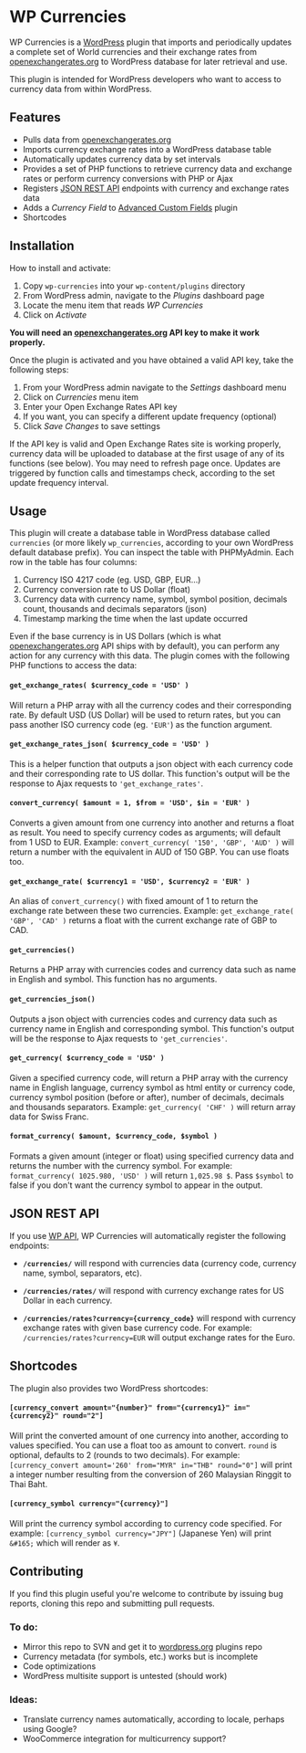 # WP Currencies

WP Currencies is a [WordPress](http://www.wordpress.org) plugin that imports and periodically updates a complete set of World currencies and their exchange rates from [openexchangerates.org](https://openexchangerates.org) to WordPress database for later retrieval and use.

This plugin is intended for WordPress developers who want to access to currency data from within WordPress.

## Features

* Pulls data from [openexchangerates.org](https://openexchangerates.org)
* Imports currency exchange rates into a WordPress database table
* Automatically updates currency data by set intervals
* Provides a set of PHP functions to retrieve currency data and exchange rates or perform currency conversions with PHP or Ajax
* Registers [JSON REST API](https://wordpress.org/plugins/json-rest-api/) endpoints with currency and exchange rates data
* Adds a *Currency Field* to [Advanced Custom Fields](http://www.advancedcustomfields.com/) plugin
* Shortcodes

## Installation
How to install and activate:

1. Copy `wp-currencies` into your `wp-content/plugins` directory
2. From WordPress admin, navigate to the *Plugins* dashboard page
3. Locate the menu item that reads *WP Currencies*
4. Click on *Activate*

**You will need an [openexchangerates.org](https://openexchangerates.org) API key to make it work properly.**

Once the plugin is activated and you have obtained a valid API key, take the following steps:

1. From your WordPress admin navigate to the *Settings* dashboard menu
2. Click on *Currencies* menu item
3. Enter your Open Exchange Rates API key
4. If you want, you can specify a different update frequency (optional)
5. Click *Save Changes* to save settings

If the API key is valid and Open Exchange Rates site is working properly, currency data will be uploaded to database at the first usage of any of its functions (see below). You may need to refresh page once. Updates are triggered by function calls and timestamps check, according to the set update frequency interval.

## Usage
This plugin will create a database table in WordPress database called `currencies` (or more likely `wp_currencies`, according to your own WordPress default database prefix). You can inspect the table with PHPMyAdmin. Each row in the table has four columns:

1. Currency ISO 4217 code (eg. USD, GBP, EUR...)
2. Currency conversion rate to US Dollar (float)
3. Currency data with currency name, symbol, symbol position, decimals count, thousands and decimals separators (json)
4. Timestamp marking the time when the last update occurred

Even if the base currency is in US Dollars (which is what [openexchangerates.org](https://openexchangerates.org) API ships with by default), you can perform any action for any currency with this data.
The plugin comes with the following PHP functions to access the data:

#### `get_exchange_rates( $currency_code = 'USD' )`
Will return a PHP array with all the currency codes and their corresponding rate.
By default USD (US Dollar) will be used to return rates, but you can pass another ISO currency code (eg. `'EUR'`) as the function argument.

#### `get_exchange_rates_json( $currency_code = 'USD' )`
This is a helper function that outputs a json object with each currency code and their corresponding rate to US dollar. This function's output will be the response to Ajax requests to `'get_exchange_rates'`.

#### `convert_currency( $amount = 1, $from = 'USD', $in = 'EUR' )`
Converts a given amount from one currency into another and returns a float as result. You need to specify currency codes as arguments; will default from 1 USD to EUR.
Example: `convert_currency( '150', 'GBP', 'AUD' )` will return a number with the equivalent in AUD of 150 GBP. You can use floats too.

#### `get_exchange_rate( $currency1 = 'USD', $currency2 = 'EUR' )`
An alias of `convert_currency()` with fixed amount of 1 to return the exchange rate between these two currencies.
Example: `get_exchange_rate( 'GBP', 'CAD' )` returns a float with the current exchange rate of GBP to CAD.

#### `get_currencies()`
Returns a PHP array with currencies codes and currency data such as name in English and symbol. This function has no arguments.

#### `get_currencies_json()`
Outputs a json object with currencies codes and currency data such as currency name in English and corresponding symbol. This function's output will be the response to Ajax requests to `'get_currencies'`.

#### `get_currency( $currency_code = 'USD' )`
Given a specified currency code, will return a PHP array with the currency name in English language, currency symbol as html entity or currency code, currency symbol position (before or after), number of decimals, decimals and thousands separators.
Example: `get_currency( 'CHF' )` will return array data for Swiss Franc.

#### `format_currency( $amount, $currency_code, $symbol )`
Formats a given amount (integer or float) using specified currency data and returns the number with the currency symbol. For example: `format_currency( 1025.980, 'USD' )` will return `1,025.98 $`. Pass `$symbol` to false if you don't want the currency symbol to appear in the output. 

## JSON REST API
If you use [WP API](https://wordpress.org/plugins/json-rest-api/), WP Currencies will automatically register the following endpoints:

* **`/currencies/`** will respond with currencies data (currency code, currency name, symbol, separators, etc).

* **`/currencies/rates/`** will respond with currency exchange rates for US Dollar in each currency.

* **`/currencies/rates?currency={currency_code}`** will respond with currency exchange rates with given base currency code.
For example: `/currencies/rates?currency=EUR` will output exchange rates for the Euro.


## Shortcodes
The plugin also provides two WordPress shortcodes:

#### `[currency_convert amount="{number}" from="{currency1}" in="{currency2}" round="2"]`
Will print the converted amount of one currency into another, according to values specified. You can use a float too as amount to convert. `round` is optional, defaults to 2 (rounds to two decimals). For example: `[currency_convert amount='260' from="MYR" in="THB" round="0"]` will print a integer number resulting from the conversion of 260 Malaysian Ringgit to Thai Baht.

#### `[currency_symbol currency="{currency}"]`
Will print the currency symbol according to currency code specified. For example: `[currency_symbol currency="JPY"]` (Japanese Yen) will print `&#165;` which will render as `¥`.

## Contributing
If you find this plugin useful you're welcome to contribute by issuing bug reports, cloning this repo and submitting pull requests.

### To do:
* Mirror this repo to SVN and get it to [wordpress.org](http://www.wordpress.org/plugins) plugins repo
* Currency metadata (for symbols, etc.) works but is incomplete
* Code optimizations
* WordPress multisite support is untested (should work)

### Ideas:
* Translate currency names automatically, according to locale, perhaps using Google?
* WooCommerce integration for multicurrency support?
